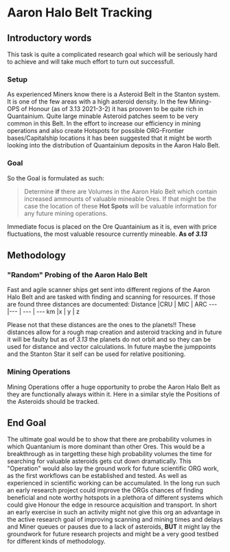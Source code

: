 # Aaron Halo Belt Tracking

## Introductory words
This task is quite a complicated research goal which will be seriously hard to achieve and will take much effort to turn out successfull.

### Setup
As experienced Miners know there is a Asteroid Belt in the Stanton system.
It is one of the few areas with a high asteroid density.
In the few Mining-OPS of Honour (as of 3.13 2021-3-2) it has prooven to be quite rich in Quantainium.
Quite large minable Asteroid patches seem to be very common in this Belt.
In the effort to increase our efficiency in mining operations and also create Hotspots for possible ORG-Frontier bases/Capitalship locations it has been suggested that it might be worth looking into the distribution of Quantainium deposits in the Aaron Halo Belt.

### Goal
So the Goal is formulated as such:
> Determine **if** there are Volumes in the Aaron Halo Belt which contain increased ammounts of valuable mineable Ores. If that might be the case the location of these **Hot Spots** will be valuable information for any future mining operations.

Immediate focus is placed on the Ore Quantainium as it is, even with price fluctuations, the most valuable resource currently mineable. **As of *3.13***


## Methodology
### "Random" Probing of the Aaron Halo Belt
Fast and agile scanner ships get sent into different regions of the Aaron Halo Belt and are tasked with finding and scanning for resources.
If those are found three distances are documented:
Distance |CRU | MIC | ARC
--- |--- | --- | ---
km |x | y | z

Please not that these distances are the ones to the planets!!
These distances allow for a rough map creation and asteroid tracking and in future it will be faulty but as of *3.13* the planets do not orbit and so they can be used for distance and vector calculations.
In future maybe the jumppoints and the Stanton Star it self can be used for relative positioning.

### Mining Operations
Mining Operations offer a huge opportunity to probe the Aaron Halo Belt as they are functionally always within it.
Here in a similar style the Positions of the Asteroids should be tracked.

## End Goal

The ultimate goal would be to show that there are probability volumes in which Quantanium is more dominant than other Ores.
This would be a breakthrough as in targetting these high probability volumes the time for searching for valuable asteroids gets cut down dramatically.
This "Operation" would also lay the ground work for future scientific ORG work, as the first workflows can be established and tested. 
As well as experienced in scientific working can be accumulated.
In the long run such an early research project could improve the ORGs chances of finding beneficial and note 
worthy hotspots in a plethora of different systems which could give Honour the edge in resource acquisition and transport.
In short an early exercise in such an activity might not give this org an advantage in the active research goal of improving 
scanning and mining times and delays and Miner queues or pauses due to a lack of asteroids, **BUT** it might lay the groundwork 
for future research projects and might be a very good testbed for different kinds of methodology.
